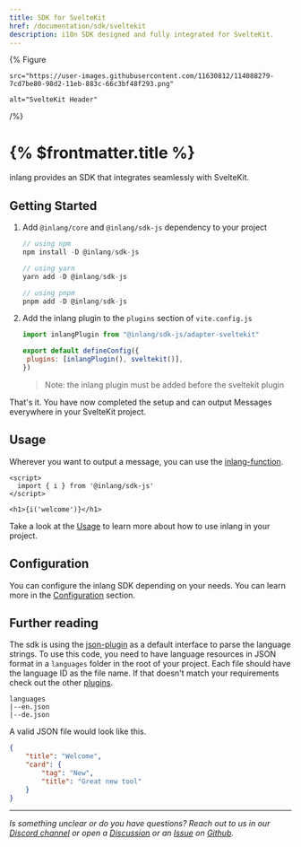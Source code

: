 ```yaml
---
title: SDK for SvelteKit
href: /documentation/sdk/sveltekit
description: i18n SDK designed and fully integrated for SvelteKit.
---
```


{% Figure

    src="https://user-images.githubusercontent.com/11630812/114088279-7cd7be80-98d2-11eb-883c-66c3bf48f293.png"

    alt="SvelteKit Header"

/%}

# {% $frontmatter.title %}

inlang provides an SDK that integrates seamlessly with SvelteKit.

## Getting Started

1. Add `@inlang/core` and `@inlang/sdk-js` dependency to your project

   ```js
   // using npm
   npm install -D @inlang/sdk-js

   // using yarn
   yarn add -D @inlang/sdk-js

   // using pnpm
   pnpm add -D @inlang/sdk-js
   ```

2. Add the inlang plugin to the `plugins` section of `vite.config.js`

   ```js
   import inlangPlugin from "@inlang/sdk-js/adapter-sveltekit"

   export default defineConfig({
   	plugins: [inlangPlugin(), sveltekit()],
   })
   ```

   > Note: the inlang plugin must be added before the sveltekit plugin

That's it. You have now completed the setup and can output Messages everywhere in your SvelteKit project.

## Usage

Wherever you want to output a message, you can use the [inlang-function](/documentation/sdk/usage#inlang-function).

```svelte
<script>
  import { i } from '@inlang/sdk-js'
</script>

<h1>{i('welcome')}</h1>
```

Take a look at the [Usage](/documentation/sdk/usage) to learn more about how to use inlang in your project.

## Configuration

You can configure the inlang SDK depending on your needs. You can learn more in the [Configuration](/documentation/sdk/configuration) section.

## Further reading

The sdk is using the [json-plugin](https://github.com/samuelstroschein/inlang-plugin-json) as a default interface to parse the language strings. To use this code, you need to have language resources in JSON format in a `languages` folder in the root of your project. Each file should have the language ID as the file name. If that doesn't match your requirements check out the other [plugins](https://inlang.com/documentation/plugins).

```
languages
|--en.json
|--de.json
```

A valid JSON file would look like this.

```json
{
	"title": "Welcome",
	"card": {
		"tag": "New",
		"title": "Great new tool"
	}
}
```

---

_Is something unclear or do you have questions? Reach out to us in our [Discord channel](https://discord.gg/9vUg7Rr) or open a [Discussion](https://github.com/inlang/inlang/discussions) or an [Issue](https://github.com/inlang/inlang/issues) on [Github](https://github.com/inlang/inlang)._
